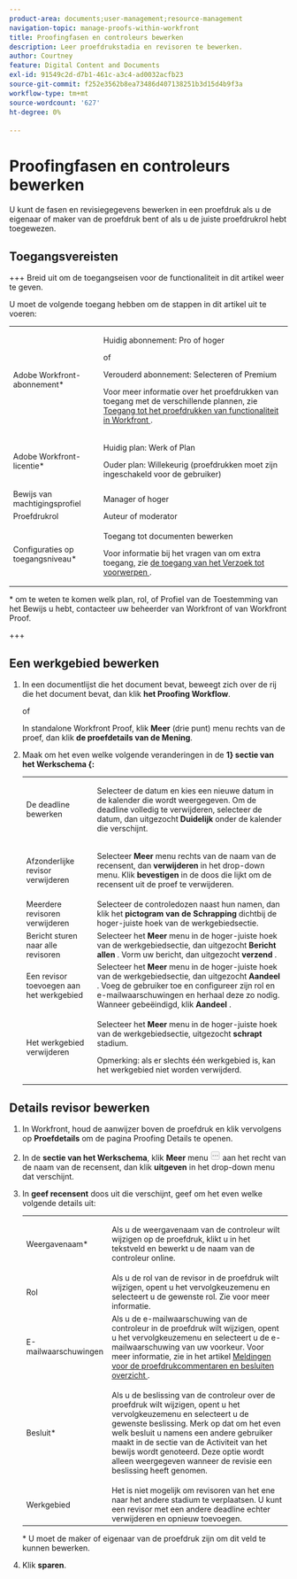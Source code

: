 ```yaml
---
product-area: documents;user-management;resource-management
navigation-topic: manage-proofs-within-workfront
title: Proofingfasen en controleurs bewerken
description: Leer proefdrukstadia en revisoren te bewerken.
author: Courtney
feature: Digital Content and Documents
exl-id: 91549c2d-d7b1-461c-a3c4-ad0032acfb23
source-git-commit: f252e3562b8ea73486d407138251b3d15d4b9f3a
workflow-type: tm+mt
source-wordcount: '627'
ht-degree: 0%

---
```


# Proofingfasen en controleurs bewerken

U kunt de fasen en revisiegegevens bewerken in een proefdruk als u de eigenaar of maker van de proefdruk bent of als u de juiste proefdrukrol hebt toegewezen.

## Toegangsvereisten

+++ Breid uit om de toegangseisen voor de functionaliteit in dit artikel weer te geven.

U moet de volgende toegang hebben om de stappen in dit artikel uit te voeren:

<table style="table-layout:auto"> 
 <col> 
 <col> 
 <tbody> 
  <tr> 
   <td role="rowheader">Adobe Workfront-abonnement*</td> 
   <td> <p>Huidig abonnement: Pro of hoger</p> <p>of</p> <p>Verouderd abonnement: Selecteren of Premium</p> <p>Voor meer informatie over het proefdrukken van toegang met de verschillende plannen, zie <a href="/help/quicksilver/administration-and-setup/manage-workfront/configure-proofing/access-to-proofing-functionality.md" class="MCXref xref"> Toegang tot het proefdrukken van functionaliteit in Workfront </a>.</p> </td> 
  </tr> 
  <tr> 
   <td role="rowheader">Adobe Workfront-licentie*</td> 
   <td> <p>Huidig plan: Werk of Plan</p> <p>Ouder plan: Willekeurig (proefdrukken moet zijn ingeschakeld voor de gebruiker)</p> </td> 
  </tr> 
  <tr> 
   <td role="rowheader">Bewijs van machtigingsprofiel </td> 
   <td>Manager of hoger</td> 
  </tr> 
  <tr> 
   <td role="rowheader">Proefdrukrol</td> 
   <td>Auteur of moderator </td> 
  </tr> 
  <tr> 
   <td role="rowheader">Configuraties op toegangsniveau*</td> 
   <td> <p>Toegang tot documenten bewerken</p> <p>Voor informatie bij het vragen van om extra toegang, zie <a href="../../../workfront-basics/grant-and-request-access-to-objects/request-access.md" class="MCXref xref"> de toegang van het Verzoek tot voorwerpen </a>.</p> </td> 
  </tr> 
 </tbody> 
</table>

&#42; om te weten te komen welk plan, rol, of Profiel van de Toestemming van het Bewijs u hebt, contacteer uw beheerder van Workfront of van Workfront Proof.

+++

## Een werkgebied bewerken

1. In een documentlijst die het document bevat, beweegt zich over de rij die het document bevat, dan klik **het Proofing Workflow**.

   of

   In standalone Workfront Proof, klik **Meer** (drie punt) menu rechts van de proef, dan klik **de proefdetails van de Mening**.

1. Maak om het even welke volgende veranderingen in de **1} sectie van het Werkschema {:**

   <table style="table-layout:auto"> 
    <col> 
    <col> 
    <tbody> 
     <tr> 
      <td role="rowheader">De deadline bewerken</td> 
      <td> <p>Selecteer de datum en kies een nieuwe datum in de kalender die wordt weergegeven. Om de deadline volledig te verwijderen, selecteer de datum, dan uitgezocht <strong> Duidelijk </strong> onder de kalender die verschijnt.</p> </td> 
     </tr> 
     <tr> 
      <td role="rowheader">Afzonderlijke revisor verwijderen</td> 
      <td> <p>Selecteer <strong> Meer </strong> menu rechts van de naam van de recensent, dan <strong> verwijderen </strong> in het drop-down menu. Klik <strong> bevestigen </strong> in de doos die lijkt om de recensent uit de proef te verwijderen.</p> </td> 
     </tr> 
     <tr> 
      <td role="rowheader">Meerdere revisoren verwijderen</td> 
      <td>Selecteer de controledozen naast hun namen, dan klik het <strong> pictogram van de Schrapping </strong> dichtbij de hoger-juiste hoek van de werkgebiedsectie.</td> 
     </tr> 
     <tr> 
      <td role="rowheader">Bericht sturen naar alle revisoren</td> 
      <td>Selecteer het <strong> Meer </strong> menu in de hoger-juiste hoek van de werkgebiedsectie, dan uitgezocht <strong> Bericht allen </strong>. Vorm uw bericht, dan uitgezocht <strong> verzend </strong>.</td> 
     </tr> 
     <tr> 
      <td role="rowheader">Een revisor toevoegen aan het werkgebied</td> 
      <td>Selecteer het <strong> Meer </strong> menu in de hoger-juiste hoek van de werkgebiedsectie, dan uitgezocht <strong> Aandeel </strong>. Voeg de gebruiker toe en configureer zijn rol en e-mailwaarschuwingen en herhaal deze zo nodig. Wanneer gebeëindigd, klik <strong> Aandeel </strong>.</td> 
     </tr> 
     <tr> 
      <td role="rowheader">Het werkgebied verwijderen</td> 
      <td> <p>Selecteer het <strong> Meer </strong> menu in de hoger-juiste hoek van de werkgebiedsectie, uitgezocht <strong> schrapt </strong> stadium.</p> <p>Opmerking: als er slechts één werkgebied is, kan het werkgebied niet worden verwijderd.</p> </td> 
     </tr> 
    </tbody> 
   </table>

## Details revisor bewerken

1. In Workfront, houd de aanwijzer boven de proefdruk en klik vervolgens op **Proefdetails** om de pagina Proofing Details te openen.
1. In de **sectie van het Werkschema**, klik **Meer** menu ![](assets/more-button-small.png) aan het recht van de naam van de recensent, dan klik **uitgeven** in het drop-down menu dat verschijnt.

1. In **geef recensent** doos uit die verschijnt, geef om het even welke volgende details uit:

   <table style="table-layout:auto"> 
    <col> 
    <col> 
    <tbody> 
     <tr> 
      <td role="rowheader">Weergavenaam*</td> 
      <td> <p>Als u de weergavenaam van de controleur wilt wijzigen op de proefdruk, klikt u in het tekstveld en bewerkt u de naam van de controleur online.</p> </td> 
     </tr> 
     <tr> 
      <td role="rowheader">Rol</td> 
      <td>Als u de rol van de revisor in de proefdruk wilt wijzigen, opent u het vervolgkeuzemenu en selecteert u de gewenste rol. Zie voor meer informatie.</td> 
     </tr> 
     <tr> 
      <td role="rowheader">E-mailwaarschuwingen</td> 
      <td>Als u de e-mailwaarschuwing van de controleur in de proefdruk wilt wijzigen, opent u het vervolgkeuzemenu en selecteert u de e-mailwaarschuwing van uw voorkeur. Voor meer informatie, zie in het artikel <a href="../../../review-and-approve-work/proofing/proofing-overview/notifications-proof-comments-decisions.md" class="MCXref xref"> Meldingen voor de proefdrukcommentaren en besluiten overzicht </a>.</td> 
     </tr> 
     <tr data-mc-conditions=""> 
      <td role="rowheader">Besluit*</td> 
      <td> <p>Als u de beslissing van de controleur over de proefdruk wilt wijzigen, opent u het vervolgkeuzemenu en selecteert u de gewenste beslissing. Merk op dat om het even welk besluit u namens een andere gebruiker maakt in de sectie van de Activiteit van het bewijs wordt genoteerd. Deze optie wordt alleen weergegeven wanneer de revisie een beslissing heeft genomen.</p> </td> 
     </tr> 
     <tr> 
      <td role="rowheader">Werkgebied</td> 
      <td>Het is niet mogelijk om revisoren van het ene naar het andere stadium te verplaatsen. U kunt een revisor met een andere deadline echter verwijderen en opnieuw toevoegen.</td> 
     </tr> 
    </tbody> 
   </table>

   &#42; U moet de maker of eigenaar van de proefdruk zijn om dit veld te kunnen bewerken.

1. Klik **sparen**.
